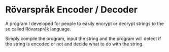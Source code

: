 # Rövarspråk Encoder / Decoder
A program I developed for people to easily encrypt or decrypt strings to the so called Rövarspråk language.

Simply compile the program, input the string and the program will detect if the string is encoded or not and decide what to do with the string.
